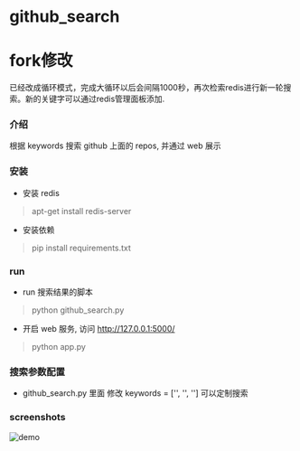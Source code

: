 # github_search
# fork修改
已经改成循环模式，完成大循环以后会间隔1000秒，再次检索redis进行新一轮搜索。新的关键字可以通过redis管理面板添加.
### 介绍
根据 keywords 搜索 github 上面的 repos, 并通过 web 展示

### 安装
  * 安装 redis 
  
   > apt-get install redis-server
      
  * 安装依赖
  
  > pip install requirements.txt
  
### run
  * run 搜索结果的脚本
  
  > python github_search.py 

  * 开启 web 服务, 访问 http://127.0.0.1:5000/
  
  > python app.py
  
### 搜索参数配置
  * github_search.py 里面 修改 keywords = ['', '', ''] 可以定制搜索
  
### screenshots

  ![demo](https://raw.githubusercontent.com/facert/github_search/master/screenshots/demo.png)
  
